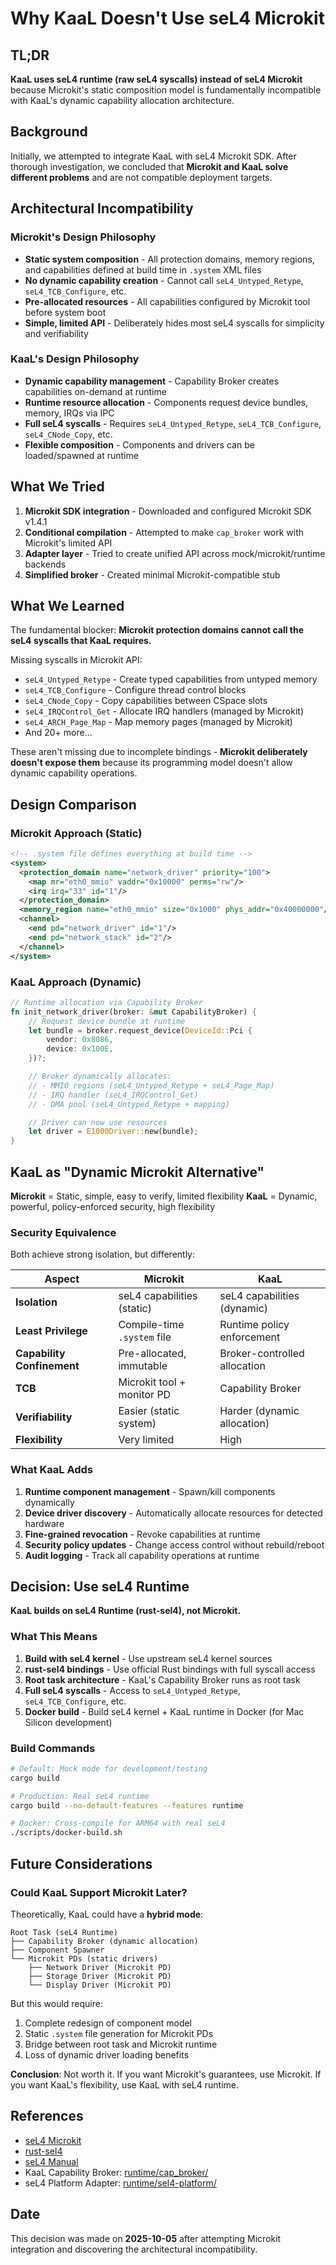 # Why KaaL Doesn't Use seL4 Microkit

## TL;DR

**KaaL uses seL4 runtime (raw seL4 syscalls) instead of seL4 Microkit** because Microkit's static composition model is fundamentally incompatible with KaaL's dynamic capability allocation architecture.

## Background

Initially, we attempted to integrate KaaL with seL4 Microkit SDK. After thorough investigation, we concluded that **Microkit and KaaL solve different problems** and are not compatible deployment targets.

## Architectural Incompatibility

### Microkit's Design Philosophy
- **Static system composition** - All protection domains, memory regions, and capabilities defined at build time in `.system` XML files
- **No dynamic capability creation** - Cannot call `seL4_Untyped_Retype`, `seL4_TCB_Configure`, etc.
- **Pre-allocated resources** - All capabilities configured by Microkit tool before system boot
- **Simple, limited API** - Deliberately hides most seL4 syscalls for simplicity and verifiability

### KaaL's Design Philosophy
- **Dynamic capability management** - Capability Broker creates capabilities on-demand at runtime
- **Runtime resource allocation** - Components request device bundles, memory, IRQs via IPC
- **Full seL4 syscalls** - Requires `seL4_Untyped_Retype`, `seL4_TCB_Configure`, `seL4_CNode_Copy`, etc.
- **Flexible composition** - Components and drivers can be loaded/spawned at runtime

## What We Tried

1. **Microkit SDK integration** - Downloaded and configured Microkit SDK v1.4.1
2. **Conditional compilation** - Attempted to make `cap_broker` work with Microkit's limited API
3. **Adapter layer** - Tried to create unified API across mock/microkit/runtime backends
4. **Simplified broker** - Created minimal Microkit-compatible stub

## What We Learned

The fundamental blocker: **Microkit protection domains cannot call the seL4 syscalls that KaaL requires.**

Missing syscalls in Microkit API:
- `seL4_Untyped_Retype` - Create typed capabilities from untyped memory
- `seL4_TCB_Configure` - Configure thread control blocks
- `seL4_CNode_Copy` - Copy capabilities between CSpace slots
- `seL4_IRQControl_Get` - Allocate IRQ handlers (managed by Microkit)
- `seL4_ARCH_Page_Map` - Map memory pages (managed by Microkit)
- And 20+ more...

These aren't missing due to incomplete bindings - **Microkit deliberately doesn't expose them** because its programming model doesn't allow dynamic capability operations.

## Design Comparison

### Microkit Approach (Static)
```xml
<!-- .system file defines everything at build time -->
<system>
  <protection_domain name="network_driver" priority="100">
    <map mr="eth0_mmio" vaddr="0x10000" perms="rw"/>
    <irq irq="33" id="1"/>
  </protection_domain>
  <memory_region name="eth0_mmio" size="0x1000" phys_addr="0x40000000"/>
  <channel>
    <end pd="network_driver" id="1"/>
    <end pd="network_stack" id="2"/>
  </channel>
</system>
```

### KaaL Approach (Dynamic)
```rust
// Runtime allocation via Capability Broker
fn init_network_driver(broker: &mut CapabilityBroker) {
    // Request device bundle at runtime
    let bundle = broker.request_device(DeviceId::Pci {
        vendor: 0x8086,
        device: 0x100E,
    })?;

    // Broker dynamically allocates:
    // - MMIO regions (seL4_Untyped_Retype + seL4_Page_Map)
    // - IRQ handler (seL4_IRQControl_Get)
    // - DMA pool (seL4_Untyped_Retype + mapping)

    // Driver can now use resources
    let driver = E1000Driver::new(bundle);
}
```

## KaaL as "Dynamic Microkit Alternative"

**Microkit** = Static, simple, easy to verify, limited flexibility
**KaaL** = Dynamic, powerful, policy-enforced security, high flexibility

### Security Equivalence

Both achieve strong isolation, but differently:

| Aspect | Microkit | KaaL |
|--------|----------|------|
| **Isolation** | seL4 capabilities (static) | seL4 capabilities (dynamic) |
| **Least Privilege** | Compile-time `.system` file | Runtime policy enforcement |
| **Capability Confinement** | Pre-allocated, immutable | Broker-controlled allocation |
| **TCB** | Microkit tool + monitor PD | Capability Broker |
| **Verifiability** | Easier (static system) | Harder (dynamic allocation) |
| **Flexibility** | Very limited | High |

### What KaaL Adds

1. **Runtime component management** - Spawn/kill components dynamically
2. **Device driver discovery** - Automatically allocate resources for detected hardware
3. **Fine-grained revocation** - Revoke capabilities at runtime
4. **Security policy updates** - Change access control without rebuild/reboot
5. **Audit logging** - Track all capability operations at runtime

## Decision: Use seL4 Runtime

**KaaL builds on seL4 Runtime (rust-sel4), not Microkit.**

### What This Means

1. **Build with seL4 kernel** - Use upstream seL4 kernel sources
2. **rust-sel4 bindings** - Use official Rust bindings with full syscall access
3. **Root task architecture** - KaaL's Capability Broker runs as root task
4. **Full seL4 syscalls** - Access to `seL4_Untyped_Retype`, `seL4_TCB_Configure`, etc.
5. **Docker build** - Build seL4 kernel + KaaL runtime in Docker (for Mac Silicon development)

### Build Commands

```bash
# Default: Mock mode for development/testing
cargo build

# Production: Real seL4 runtime
cargo build --no-default-features --features runtime

# Docker: Cross-compile for ARM64 with real seL4
./scripts/docker-build.sh
```

## Future Considerations

### Could KaaL Support Microkit Later?

Theoretically, KaaL could have a **hybrid mode**:

```
Root Task (seL4 Runtime)
├── Capability Broker (dynamic allocation)
├── Component Spawner
└── Microkit PDs (static drivers)
    ├── Network Driver (Microkit PD)
    ├── Storage Driver (Microkit PD)
    └── Display Driver (Microkit PD)
```

But this would require:
1. Complete redesign of component model
2. Static `.system` file generation for Microkit PDs
3. Bridge between root task and Microkit runtime
4. Loss of dynamic driver loading benefits

**Conclusion**: Not worth it. If you want Microkit's guarantees, use Microkit. If you want KaaL's flexibility, use KaaL with seL4 runtime.

## References

- [seL4 Microkit](https://github.com/seL4/microkit)
- [rust-sel4](https://github.com/seL4/rust-sel4)
- [seL4 Manual](https://sel4.systems/Info/Docs/seL4-manual-latest.pdf)
- KaaL Capability Broker: [runtime/cap_broker/](../runtime/cap_broker/)
- seL4 Platform Adapter: [runtime/sel4-platform/](../runtime/sel4-platform/)

## Date

This decision was made on **2025-10-05** after attempting Microkit integration and discovering the architectural incompatibility.
